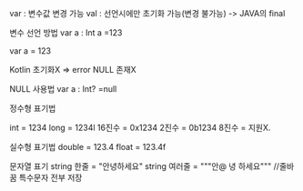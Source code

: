 var : 변수값 변경 가능
val : 선언시에만 초기화 가능(변경 불가능) -> JAVA의 final

변수 선언 방법
var a : Int
a =123

var a = 123

Kotlin 초기화X => error
NULL 존재X

NULL 사용법
var a : Int? =null

정수형 표기법

int = 1234
long = 1234l
16진수 = 0x1234
2진수 = 0b1234
8진수 = 지원X.

실수형 표기법
double = 123.4
float = 123.4f

문자열 표기
string 한줄 = "안녕하세요"
string 여러줄 = """안@
녕 하세요""" //줄바꿈 특수문자 전부 저장



